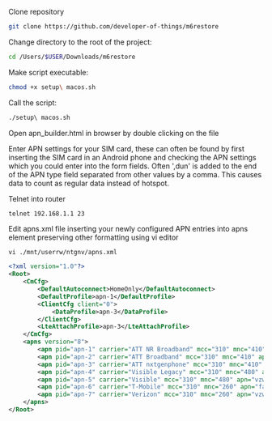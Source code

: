 Clone repository

```bash
git clone https://github.com/developer-of-things/m6restore
```

Change directory to the root of the project:
```bash
cd /Users/$USER/Downloads/m6restore
```

Make script executable:
```bash
chmod +x setup\ macos.sh
```

Call the script:
```bash
./setup\ macos.sh
```
Open apn_builder.html in browser by double clicking on the file

Enter APN settings for your SIM card, these can often be found by first inserting the SIM card in an Android phone and checking the APN settings which you could enter into the form fields.
Often ',dun' is added to the end of the APN type field separated from other values by a comma.  This causes data to count as regular data instead of hotspot.

Telnet into router

```bash
telnet 192.168.1.1 23
```

Edit apns.xml file inserting your newly configured APN entries into apns element preserving other formatting using vi editor
```
vi ./mnt/userrw/ntgnv/apns.xml
```

``` xml
<?xml version="1.0"?>
<Root>
    <CmCfg>
        <DefaultAutoconnect>HomeOnly</DefaultAutoconnect>
        <DefaultProfile>apn-1</DefaultProfile>
        <ClientCfg client="0">
            <DataProfile>apn-3</DataProfile>
        </ClientCfg>
        <LteAttachProfile>apn-3</LteAttachProfile>
    </CmCfg>
    <apns version="8">
        <apn pid="apn-1" carrier="ATT NR Broadband" mcc="310" mnc="410" apn="nrbroadband" type="default,dun,supl,mms,fota" protocol="IPV4V6" mvno_type="gid" mvno_match_data="S" />
        <apn pid="apn-2" carrier="ATT Broadband" mcc="310" mnc="410" apn="broadband" type="default,dun,supl,mms,fota" protocol="IPV4V6" />
        <apn pid="apn-3" carrier="ATT nxtgenphone" mcc="310" mnc="410" apn="nxtgenphone" type="default,dun,supl,mms,fota" protocol="IPV4V6" />
        <apn pid="apn-4" carrier="Visible Legacy" mcc="310" mnc="480" apn="VSBLINTERNET" type="default,dun,supl,mms,fota" protocol="IPV4V6" mvno_type="gid"/>
        <apn pid="apn-5" carrier="Visible" mcc="310" mnc="480" apn="vzwinternet" type="default,dun,supl,mms,fota" protocol="IPV4V6" mvno_type="gid"/>
        <apn pid="apn-6" carrier="T-Mobile" mcc="310" mnc="260" apn="fast.t-mobile.com" type="default,dun,supl,mms,fota" protocol="IPv6" mvno_type="gid"/>
        <apn pid="apn-7" carrier="Verizon" mcc="310" mnc="260" apn="vzwinternet" type="default,dun,supl,mms,fota" protocol="IPv6" mvno_type="gid"/>
    </apns>
</Root>
```